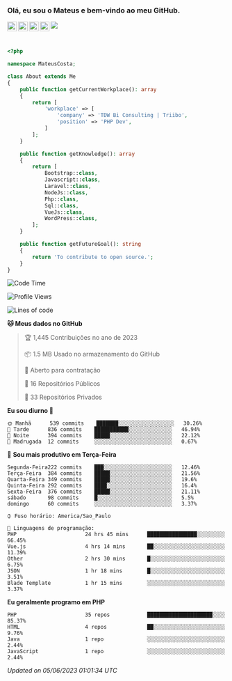 
### Olá, eu sou o Mateus e bem-vindo ao meu GitHub.

<a href="https://costamateus.com.br/">
  <img align="left" alt="MLC" width="22px" src="https://www.costamateus.com.br/favicon.ico" />
</a>
<a href="https://www.linkedin.com/in/costamateus6/">
  <img align="left" alt="LinkedIn Mateus" width="22px" src="https://cdn.jsdelivr.net/npm/simple-icons@v3/icons/linkedin.svg" />
</a>
<a href="https://www.instagram.com/mateuslc6/">
  <img align="left" alt="Instagram Mateus" width="22px" src="https://cdn.jsdelivr.net/npm/simple-icons@v3/icons/instagram.svg" />
</a>
<a href="https://www.facebook.com/costamateus6/">
  <img align="left" alt="Facebook Mateus" width="22px" src="https://cdn.jsdelivr.net/npm/simple-icons@3.13.0/icons/facebook.svg" />
</a>

![](https://visitor-badge.glitch.me/badge?page_id=costamateus.costamateus)

<br />

```php
<?php

namespace MateusCosta;

class About extends Me
{
    public function getCurrentWorkplace(): array
    {
        return [
            'workplace' => [
                'company' => 'TDW Bi Consulting | Triibo',
                'position' => 'PHP Dev',
            ]
        ];
    }

    public function getKnowledge(): array
    {
        return [
            Bootstrap::class,
            Javascript::class,
            Laravel::class,
            NodeJs::class,
            Php::class,
            Sql::class,
            VueJs::class,
            WordPress::class,
        ];
    }

    public function getFutureGoal(): string
    {
        return 'To contribute to open source.';
    }
}
```

<!--START_SECTION:waka-->
![Code Time](http://img.shields.io/badge/Code%20Time-1%2C316%20hrs%2035%20mins-blue)

![Profile Views](http://img.shields.io/badge/Visualizac%C3%B5es%20do%20perfil-0-blue)

![Lines of code](https://img.shields.io/badge/Desde%20o%20Hello%20World%20eu%20escrevi-5%20Million%20linhas%20de%20c%C3%B3digo-blue)

**🐱 Meus dados no GitHub** 

> 🏆 1,445 Contribuições no ano de 2023
 > 
> 📦 1.5 MB Usado no armazenamento do GitHub 
 > 
> 💼 Aberto para contratação
 > 
> 📜 16 Repositórios Públicos 
 > 
> 🔑 33 Repositórios Privados  
 > 
**Eu sou diurno 🐤** 

```text
🌞 Manhã      539 commits    ███████░░░░░░░░░░░░░░░░░░   30.26% 
🌆 Tarde      836 commits    ███████████░░░░░░░░░░░░░░   46.94% 
🌃 Noite      394 commits    █████░░░░░░░░░░░░░░░░░░░░   22.12% 
🌙 Madrugada  12 commits     ░░░░░░░░░░░░░░░░░░░░░░░░░   0.67%

```
📅 **Sou mais produtivo em Terça-Feira** 

```text
Segunda-Feira222 commits    ███░░░░░░░░░░░░░░░░░░░░░░   12.46% 
Terça-Feira  384 commits    █████░░░░░░░░░░░░░░░░░░░░   21.56% 
Quarta-Feira 349 commits    █████░░░░░░░░░░░░░░░░░░░░   19.6% 
Quinta-Feira 292 commits    ████░░░░░░░░░░░░░░░░░░░░░   16.4% 
Sexta-Feira  376 commits    █████░░░░░░░░░░░░░░░░░░░░   21.11% 
sábado       98 commits     █░░░░░░░░░░░░░░░░░░░░░░░░   5.5% 
domingo      60 commits     ░░░░░░░░░░░░░░░░░░░░░░░░░   3.37%

```


```text
⌚︎ Fuso horário: America/Sao_Paulo

💬 Linguagens de programação: 
PHP                      24 hrs 45 mins      ████████████████░░░░░░░░░   66.45% 
Vue.js                   4 hrs 14 mins       ██░░░░░░░░░░░░░░░░░░░░░░░   11.39% 
Other                    2 hrs 30 mins       █░░░░░░░░░░░░░░░░░░░░░░░░   6.75% 
JSON                     1 hr 18 mins        █░░░░░░░░░░░░░░░░░░░░░░░░   3.51% 
Blade Template           1 hr 15 mins        ░░░░░░░░░░░░░░░░░░░░░░░░░   3.37%

```

**Eu geralmente programo em PHP** 

```text
PHP                      35 repos            █████████████████████░░░░   85.37% 
HTML                     4 repos             ██░░░░░░░░░░░░░░░░░░░░░░░   9.76% 
Java                     1 repo              ░░░░░░░░░░░░░░░░░░░░░░░░░   2.44% 
JavaScript               1 repo              ░░░░░░░░░░░░░░░░░░░░░░░░░   2.44%

```



 *Updated on 05/06/2023 01:01:34 UTC*
<!--END_SECTION:waka-->
